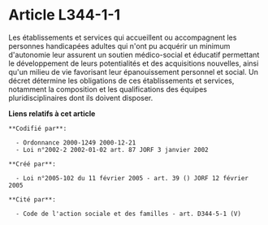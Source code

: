 # Article L344-1-1

Les établissements et services qui accueillent ou accompagnent les personnes handicapées adultes qui n'ont pu acquérir un
minimum d'autonomie leur assurent un soutien médico-social et éducatif permettant le développement de leurs potentialités et
des acquisitions nouvelles, ainsi qu'un milieu de vie favorisant leur épanouissement personnel et social. Un décret détermine
les obligations de ces établissements et services, notamment la composition et les qualifications des équipes
pluridisciplinaires dont ils doivent disposer.

**Liens relatifs à cet article**

	**Codifié par**:

	  - Ordonnance 2000-1249 2000-12-21
	  - Loi n°2002-2 2002-01-02 art. 87 JORF 3 janvier 2002

	**Créé par**:

	  - Loi n°2005-102 du 11 février 2005 - art. 39 () JORF 12 février 2005

	**Cité par**:

	  - Code de l'action sociale et des familles - art. D344-5-1 (V)
